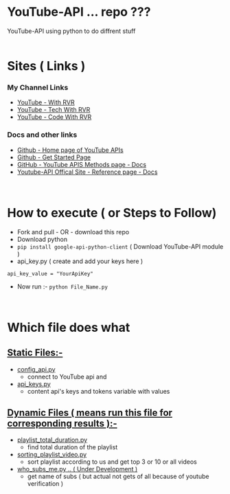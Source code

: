 # YouTube-API ... repo ???

YouTube-API using python to do diffrent stuff
<br/><br/>

# Sites ( Links )

### My Channel Links

-   [YouTube - With RVR](https://www.youtube.com/channel/UC7vo7Ytk-XDT_Qk_Uh_ziDg?sub_confirmation=1)
-   [YouTube - Tech With RVR](https://www.youtube.com/techwithrvr?sub_confirmation=1)
-   [YouTube - Code With RVR](https://www.youtube.com/channel/UCz155xQn-6lzHWs9_2oX1Dg?sub_confirmation=1)

### Docs and other links

-   [Github - Home page of YouTube APIs](https://github.com/youtube/api-samples)
-   [Github - Get Started Page](https://github.com/googleapis/google-api-python-client/blob/master/docs/start.md)
-   [GitHub - YouTube APIS Methods page - Docs](https://googleapis.github.io/google-api-python-client/docs/dyn/youtube_v3.html)
-   [Youtube-API Offical Site - Reference page - Docs](https://developers.google.com/youtube/v3/docs)

<br>

# How to execute ( or Steps to Follow)

-   Fork and pull - OR - download this repo
-   Download python
-   `pip install google-api-python-client` ( Download YouTube-API module )
-   api_key.py ( create and add your keys here )

```
api_key_value = "YourApiKey"
```

-   Now run :- `python File_Name.py`

<br>

# Which file does what

## <u>Static Files:-</u>

-   [config_api.py](YouTube-API-Python-Code/config_api.py)
    -   connect to YouTube api and
-   [api_keys.py](YouTube-API-Python-Code/api_keys.py)
    -   content api's keys and tokens variable with values

## <u>Dynamic Files ( means run this file for corresponding results ):-</u>

-   [playlist_total_duration.py](YouTube-API-Python-Code/playlist_total_duration.py)
    -   find total duration of the playlist
-   [sorting_playlist_video.py](YouTube-API-Python-Code/sorting_playlist_video.py)
    -   sort playlist according to us and get top 3 or 10 or all videos
-   [who_subs_me.py .. ( Under Development )](YouTube-API-Python-Code/who_subs_me.py)
    -   get name of subs ( but actual not gets of all because of youtube verification )
